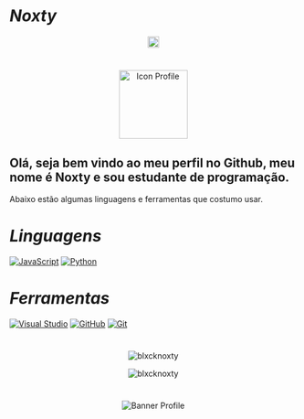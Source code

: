 #                                                                    *Noxty*

<p align="center">
<a href="https://twitter.com/N0xty" target="blank"><img align="center" src="https://img.icons8.com/fluent/48/000000/twitter.png" alt="Twitter" height="20" width="20" /></a>

#

<p align="center"><img src="https://cdn.discordapp.com/attachments/801224398598045757/807631707863253022/7684a0405689ee9952bcc798faf01a43.png" alt="Icon Profile" height="120" width="120" /></p>

## Olá, seja bem vindo ao meu perfil no Github, meu nome é Noxty e sou estudante de programação.

Abaixo estão algumas linguagens e ferramentas que costumo usar.

#                                                                    *Linguagens*

 [![JavaScript](https://img.icons8.com/color/50/000000/javascript.png)]()
 [![Python](https://img.icons8.com/color/48/000000/python.png)]()

#                                                                    *Ferramentas*

[![Visual Studio](https://img.icons8.com/fluent/48/000000/visual-studio-code-2019.png)]()
[![GitHub](https://img.icons8.com/ios/50/000000/github.png)]()
[![Git](https://cdn3.iconfinder.com/data/icons/social-media-2169/24/social_media_social_media_logo_git-48.png)]()

#

<p align="center"><img src="https://github-readme-stats.vercel.app/api?username=blxcknoxty&show_icons=true&include_all_commits=true&count_private=true" alt="blxcknoxty"/></p>

<p align="center"><img src="https://github-readme-stats.vercel.app/api/top-langs/?username=blxcknoxty&layout=compact&card_width=445" alt="blxcknoxty"/></p>

#

<p align="center"><img src="https://media.discordapp.net/attachments/801224398598045757/807631706760675338/4b86574004bfdd82a84459e7979cee05.jpg" alt="Banner Profile"/></p>
